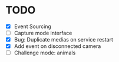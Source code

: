 # TODO

- [x] Event Sourcing
- [ ] Capture mode interface
- [x] Bug: Duplicate medias on service restart
- [x] Add event on disconnected camera
- [ ] Challenge mode: animals
